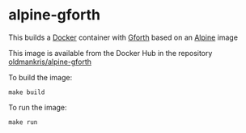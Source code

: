 # alpine-gforth

This builds a [Docker](https://www.docker.com) container with [Gforth](https://www.gnu.org/software/gforth/) based on an [Alpine](https://hub.docker.com/_/alpine/) image

This image is available from the Docker Hub in the repository [oldmankris/alpine-gforth](https://hub.docker.com/r/oldmankris/alpine-gforth/)

To build the image:

    make build

To run the image:

    make run

